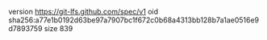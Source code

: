 version https://git-lfs.github.com/spec/v1
oid sha256:a77e1b0192d63be97a7907bc1f672c0b68a4313bb128b7a1ae0516e9d7893759
size 839
